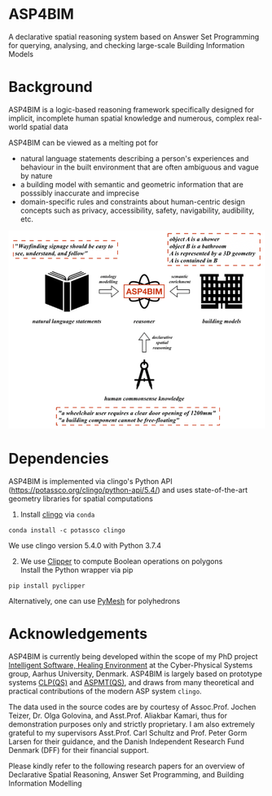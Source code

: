 # ASP4BIM
A declarative spatial reasoning system based on Answer Set Programming for querying, analysing, and checking large-scale Building Information Models

# Background
ASP4BIM is a logic-based reasoning framework specifically designed for implicit, incomplete human spatial knowledge and numerous, complex real-world spatial data  

ASP4BIM can be viewed as a melting pot for 
* natural language statements describing a person's experiences and behaviour in the built environment that are often ambiguous and vague by nature
* a building model with semantic and geometric information that are posssibly inaccurate and imprecise
* domain-specific rules and constraints about human-centric design concepts such as privacy, accessibility, safety, navigability, audibility, etc.

<p align="center">
  <img width="700" src="/ASP4BIM_conceptual_framework.png">
</p>

# Dependencies
ASP4BIM is implemented via clingo's Python API (https://potassco.org/clingo/python-api/5.4/) and uses state-of-the-art geometry libraries for spatial computations  

1. Install [clingo](https://potassco.org/doc/start/) via `conda`  
```
conda install -c potassco clingo
```  
We use clingo version 5.4.0 with Python 3.7.4

2. We use [Clipper](http://www.angusj.com/delphi/clipper.php) to compute Boolean operations on polygons  
Install the Python wrapper via pip
```
pip install pyclipper
```
Alternatively, one can use [PyMesh](https://pymesh.readthedocs.io/en/latest/) for polyhedrons

# Acknowledgements
ASP4BIM is currently being developed within the scope of my PhD project [Intelligent Software, Healing Environment](https://digit.au.dk/research-projects/intelligent-software-healing-environments/) at the Cyber-Physical Systems group, Aarhus University, Denmark. ASP4BIM is largely based on prototype systems [CLP(QS)](https://hub.docker.com/r/spatialreasoning/clpqs) and [ASPMT(QS)](https://hub.docker.com/r/spatialreasoning/aspmtqs), and draws from many theoretical and practical contributions of the modern ASP system `clingo`.  

The data used in the source codes are by courtesy of Assoc.Prof. Jochen Teizer, Dr. Olga Golovina, and Asst.Prof. Aliakbar Kamari, thus for demonstration purposes only and strictly proprietary. I am also extremely grateful to my supervisors Asst.Prof. Carl Schultz and Prof. Peter Gorm Larsen for their guidance, and the Danish Independent Research Fund Denmark (DFF) for their financial support.

Please kindly refer to the following research papers for an overview of Declarative Spatial Reasoning, Answer Set Programming, and Building Information Modelling  






